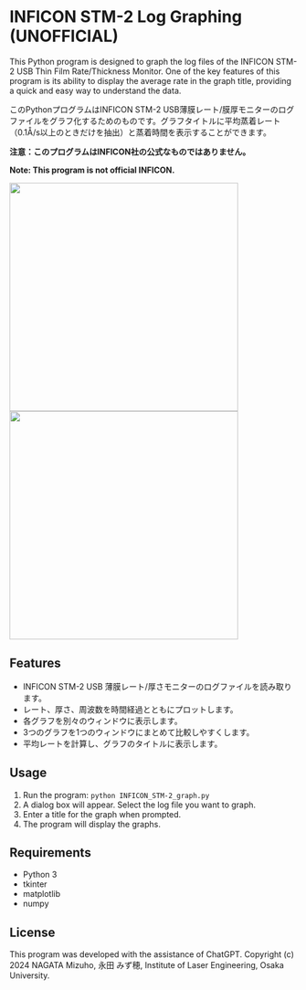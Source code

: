 # INFICON STM-2 Log Graphing (UNOFFICIAL)
This Python program is designed to graph the log files of the INFICON STM-2 USB Thin Film Rate/Thickness Monitor. One of the key features of this program is its ability to display the average rate in the graph title, providing a quick and easy way to understand the data.

このPythonプログラムはINFICON STM-2 USB薄膜レート/膜厚モニターのログファイルをグラフ化するためのものです。グラフタイトルに平均蒸着レート（0.1Å/s以上のときだけを抽出）と蒸着時間を表示することができます。

**注意：このプログラムはINFICON社の公式なものではありません。**

**Note: This program is not official INFICON.**

<img src="https://github.com/Mizuho-NAGATA/INFICON_STM-2_graph/assets/139824384/7514e6f2-7d17-48c8-8f14-cca761639884" width="400">
<img src="https://github.com/Mizuho-NAGATA/INFICON_STM-2_graph/assets/139824384/24cf5922-6362-4954-b1f5-521b89c14790" width="400">

## Features

- INFICON STM-2 USB 薄膜レート/厚さモニターのログファイルを読み取ります。
- レート、厚さ、周波数を時間経過とともにプロットします。
- 各グラフを別々のウィンドウに表示します。
- 3つのグラフを1つのウィンドウにまとめて比較しやすくします。
- 平均レートを計算し、グラフのタイトルに表示します。

## Usage

1. Run the program: `python INFICON_STM-2_graph.py`
2. A dialog box will appear. Select the log file you want to graph.
3. Enter a title for the graph when prompted.
4. The program will display the graphs.

## Requirements

- Python 3
- tkinter
- matplotlib
- numpy

## License

This program was developed with the assistance of ChatGPT. Copyright (c) 2024 NAGATA Mizuho, 永田 みず穂, Institute of Laser Engineering, Osaka University.

